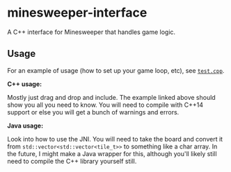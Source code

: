# minesweeper-interface
A C++ interface for Minesweeper that handles game logic.

## Usage

For an example of usage (how to set up your game loop, etc), see [`test.cpp`](test.cpp).

**C++ usage:**

Mostly just drag and drop and include. The example linked above should show you all you need to know. You will need to compile with C++14 support or else you will get a bunch of warnings and errors.

**Java usage:**

Look into how to use the JNI. You will need to take the board and convert it from `std::vector<std::vector<tile_t>>` to something like a char array. In the future, I might make a Java wrapper for this, although you'll likely still need to compile the C++ library yourself still.
